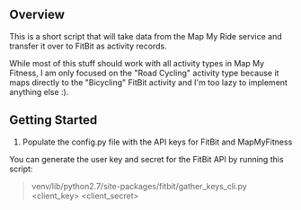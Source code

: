 ## Overview

This is a short script that will take data from the Map My Ride service and transfer it over to FitBit as activity records.

While most of this stuff should work with all activity types in Map My Fitness, I am only focused on the "Road Cycling" activity type because it maps directly to the "Bicycling" FitBit activity and I'm too lazy to implement anything else :).

## Getting Started

1. Populate the config.py file with the API keys for FitBit and MapMyFitness

You can generate the user key and secret for the FitBit API by running this script:

> venv/lib/python2.7/site-packages/fitbit/gather_keys_cli.py <client_key> <client_secret>
